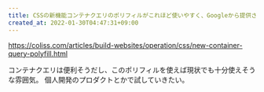 ```yaml
---
title: CSSの新機能コンテナクエリのポリフィルがこれほど使いやすく、Googleから提供されたことは素晴らしい | コリス
created_at: 2022-01-30T04:47:31+09:00
---
```


https://coliss.com/articles/build-websites/operation/css/new-container-query-polyfill.html

コンテナクエリは便利そうだし、このポリフィルを使えば現状でも十分使えそうな雰囲気。
個人開発のプロダクトとかで試していきたい。
